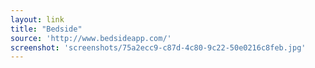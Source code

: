 ```yaml
---
layout: link
title: "Bedside"
source: 'http://www.bedsideapp.com/'
screenshot: 'screenshots/75a2ecc9-c87d-4c80-9c22-50e0216c8feb.jpg'
---
```


